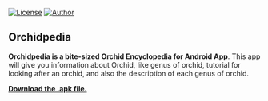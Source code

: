 [![License](https://img.shields.io/github/license/ezralazuardy/ChocoView.svg)](https://github.com/ezralazuardy/Orchidpedia/blob/master/LICENSE.md) [![Author](https://img.shields.io/badge/author-ezra%20lazuardy-blue.svg)](https://github.com/ezralazuardy) 

## Orchidpedia

**Orchidpedia is a bite-sized Orchid Encyclopedia for Android App**. This app will give you information about Orchid, like genus of orchid, tutorial for looking after an orchid, and also the description of each genus of orchid.

[**Download the .apk file.**](https://github.com/ezralazuardy/Orchidpedia/raw/master/Orchidpedia.apk)
